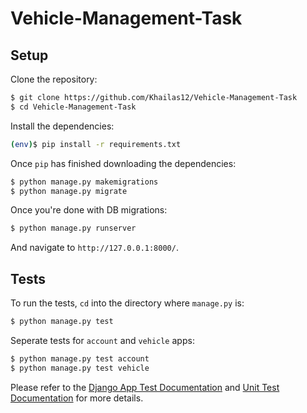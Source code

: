 # Vehicle-Management-Task

## Setup

Clone the repository:

```sh
$ git clone https://github.com/Khailas12/Vehicle-Management-Task
$ cd Vehicle-Management-Task
```

Install the dependencies:

```sh
(env)$ pip install -r requirements.txt
```

Once `pip` has finished downloading the dependencies:
```sh
$ python manage.py makemigrations
$ python manage.py migrate
```

Once you're done with DB migrations:
```sh
$ python manage.py runserver
```

And navigate to `http://127.0.0.1:8000/`.


## Tests

To run the tests, `cd` into the directory where `manage.py` is:
```sh
$ python manage.py test 
```

Seperate tests for `account` and `vehicle` apps:
```sh
$ python manage.py test account
$ python manage.py test vehicle
```
Please refer to the [Django App Test Documentation](https://developer.mozilla.org/en-US/docs/Learn/Server-side/Django/Testing) and [Unit Test Documentation](https://mkdev.me/posts/how-to-cover-django-application-with-unit-tests) for more details.
